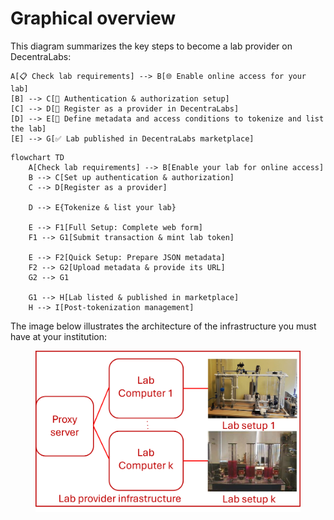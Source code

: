 # Graphical overview

This diagram summarizes the key steps to become a lab provider on DecentraLabs:

```
A[📋 Check lab requirements] --> B[🌐 Enable online access for your lab]
[B] --> C[🔑 Authentication & authorization setup]
[C] --> D[📝 Register as a provider in DecentraLabs]
[D] --> E[🔗 Define metadata and access conditions to tokenize and list the lab]
[E] --> G[✅ Lab published in DecentraLabs marketplace]
```

```mermaid
flowchart TD
    A[Check lab requirements] --> B[Enable your lab for online access]
    B --> C[Set up authentication & authorization]
    C --> D[Register as a provider]

    D --> E{Tokenize & list your lab}

    E --> F1[Full Setup: Complete web form]
    F1 --> G1[Submit transaction & mint lab token]

    E --> F2[Quick Setup: Prepare JSON metadata]
    F2 --> G2[Upload metadata & provide its URL]
    G2 --> G1

    G1 --> H[Lab listed & published in marketplace]
    H --> I[Post-tokenization management]

```

The image below illustrates the architecture of the infrastructure you must have at your institution:

<figure><img src="../.gitbook/assets/provider-infrastructure.png" alt=""><figcaption></figcaption></figure>

